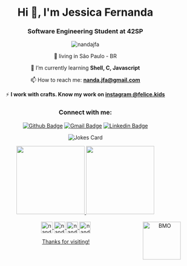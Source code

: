 
<h1 align="center">Hi 👋, I'm Jessica Fernanda</h1> 
<h3 align="center">Software Engineering Student at 42SP</h3>
<div align="center">
  
  <p align="center"> <img src="https://komarev.com/ghpvc/?username=nandajfa&label=Profile%20views&color=0e75b6&style=flat" alt="nandajfa" /> </p>

<div align="center">
  
  📍 living in São Paulo - BR

 🌱 I’m currently learning **Shell, C, Javascript**
  
 📫 How to reach me: **nanda.jfa@gmail.com**
  
 ⚡ **I work with crafts. Know my work on [instagram @felice.kids](https://www.instagram.com/felice.kids/)**
  
</div>

<h3 align="center">Connect with me:</h3>
  
  [![Github Badge](https://img.shields.io/badge/-Github-000?style=flat-square&logo=Github&logoColor=white&link=https://github.com/nandajfa)](https://github.com/nandajfa)
  [![Gmail Badge](https://img.shields.io/badge/-Gmail-c14438?style=flat-square&logo=Gmail&logoColor=white&link=mailto:nanda.jfa@gmail.com)](mailto:nanda.jfa@gmail.com)
  [![Linkedin Badge](https://img.shields.io/badge/-LinkedIn-blue?style=flat-square&logo=Linkedin&logoColor=white&link=https://www.linkedin.com/in/jessica-fernanda-alves-marques-106651205//)](https://www.linkedin.com/in/jessica-fernanda-alves-marques-106651205/)
  
  
![Jokes Card](https://readme-jokes.vercel.app/api?theme=default)  
  
<div align="letf">
  <a href="https://github.com/nandajfa">
  <img height="180em" src="https://github-readme-stats.vercel.app/api?username=nandajfa&show_icons=true&theme=dark&include_all_commits=true&count_private=true"/>
  <img height="180em" src="https://github-readme-stats.vercel.app/api/top-langs/?username=nandajfa&layout=compact&langs_count=7&theme=dark"/>
</div>
<div style="display: inline_block"><br>
  <img align="center" alt="nanda-C" height="30"  src="https://img.shields.io/badge/C-00599C?style=for-the-badge&logo=c&logoColor=white">
  <img align="center" alt="nanda-HTML" height="30" src="https://img.shields.io/badge/HTML5-E34F26?style=for-the-badge&logo=html5&logoColor=white">
  <img align="center" alt="nanda-CSS" height="30"  src="https://img.shields.io/badge/CSS3-1572B6?style=for-the-badge&logo=css3&logoColor=white">
  <img align="center" alt="nanda-Js" height="30" src="https://img.shields.io/badge/JavaScript-323330?style=for-the-badge&logo=javascript&logoColor=F7DF1E">
  <img align="right" alt="BMO" height="100" src="https://media.giphy.com/media/Cmr1OMJ2FN0B2/giphy.gif">
</div>


Thanks for visiting!
